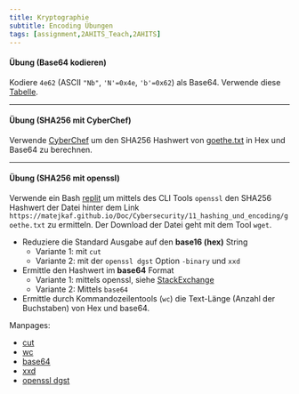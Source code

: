 ```yaml
---
title: Kryptographie
subtitle: Encoding Übungen
tags: [assignment,2AHITS_Teach,2AHITS]
---
```


#### Übung (Base64 kodieren)

Kodiere `4e62` (ASCII `"Nb"`, `'N'=0x4e`, `'b'=0x62`) als Base64. Verwende diese [Tabelle](https://en.wikipedia.org/wiki/Base64#Base64_table).



---

#### Übung (SHA256 mit CyberChef)

Verwende [CyberChef](https://gchq.github.io/CyberChef/) um den SHA256 Hashwert von [goethe.txt](goethe.txt) in Hex und Base64 zu berechnen. 



---

#### Übung (SHA256 mit openssl)

Verwende ein Bash [replit](https://replit.com) um mittels des CLI Tools `openssl` den SHA256 Hashwert der Datei hinter dem Link `https://matejkaf.github.io/Doc/Cybersecurity/11_hashing_und_encoding/goethe.txt` zu ermitteln. Der Download der Datei geht mit dem Tool `wget`.

- Reduziere die Standard Ausgabe auf den **base16 (hex)** String
  - Variante 1: mit  `cut`
  - Variante 2: mit der `openssl dgst` Option  `-binary` und  `xxd`
- Ermittle den Hashwert im **base64** Format
  - Variante 1: mittels openssl, siehe [StackExchange](https://unix.stackexchange.com/questions/3675/how-can-i-get-a-base64-encoded-shax-on-the-cli)
  - Variante 2: Mittels `base64`
- Ermittle durch Kommandozeilentools (`wc`) die Text-Länge (Anzahl der Buchstaben) von Hex und base64.

Manpages:

- [cut](https://man7.org/linux/man-pages/man1/cut.1.html)
- [wc](https://man7.org/linux/man-pages/man1/wc.1.html)
- [base64](https://man7.org/linux/man-pages/man1/base64.1.html)
- [xxd](https://helpmanual.io/help/xxd/)
- [openssl dgst](https://www.openssl.org/docs/man1.1.1/man1/dgst.html)

